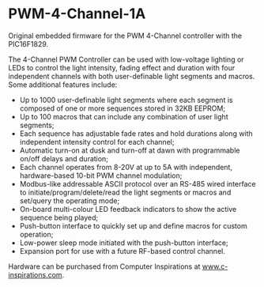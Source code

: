 PWM-4-Channel-1A
================

Original embedded firmware for the PWM 4-Channel controller with the PIC16F1829.

The 4-Channel PWM Controller can be used with low-voltage lighting or LEDs to control the light intensity, 
fading effect and duration with four independent channels with both user-definable light segments and macros. 
Some additional features include:
  
  * Up to 1000 user-definable light segments where each segment is composed of one or more sequences stored in 32KB EEPROM; 
  * Up to 100 macros that can include any combination of user light segments;
  * Each sequence has adjustable fade rates and hold durations along with independent intensity control for each channel; 
  * Automatic turn-on at dusk and turn-off at dawn with programmable on/off delays and duration;
  * Each channel operates from 8-20V at up to 5A with independent, hardware-based 10-bit PWM channel modulation;
  *  Modbus-like addressable ASCII protocol over an RS-485 wired interface to initiate/program/delete/read the light segments or macros and set/query the operating mode;
  * On-board multi-colour LED feedback indicators to show the active sequence being played;
  *  Push-button interface to quickly set up and define macros for custom operation;
  * Low-power sleep mode initiated with the push-button interface;
  *  Expansion port for use with a future RF-based control channel.

Hardware can be purchased from Computer Inspirations at www.c-inspirations.com.
